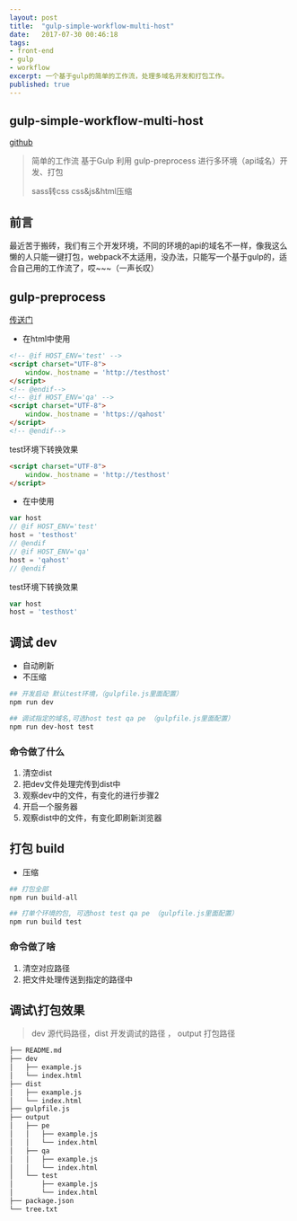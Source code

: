 ```yaml
---
layout: post
title:  "gulp-simple-workflow-multi-host"
date:   2017-07-30 00:46:18
tags:
- front-end
- gulp
- workflow
excerpt: 一个基于gulp的简单的工作流，处理多域名开发和打包工作。
published: true
---
```


## gulp-simple-workflow-multi-host
[github](https://github.com/vincentmrlau/gulp-simple-wolkflow-multi-host)
> 简单的工作流 基于Gulp 利用 gulp-preprocess 进行多环境（api域名）开发、打包
>
> sass转css css&js&html压缩

## 前言
最近苦于搬砖，我们有三个开发环境，不同的环境的api的域名不一样，像我这么懒的人只能一键打包，webpack不太适用，没办法，只能写一个基于gulp的，适合自己用的工作流了，哎~~~（一声长叹）

## gulp-preprocess
[传送门](https://www.npmjs.com/package/gulp-preprocess)

* 在html中使用

```HTML
<!-- @if HOST_ENV='test' -->
<script charset="UTF-8">
    window._hostname = 'http://testhost'
</script>
<!-- @endif-->
<!-- @if HOST_ENV='qa' -->
<script charset="UTF-8">
    window._hostname = 'https://qahost'
</script>
<!-- @endif-->
```
test环境下转换效果

```HTML
<script charset="UTF-8">
    window._hostname = 'http://testhost'
</script>
```
* 在中使用

```javaScript
var host
// @if HOST_ENV='test'
host = 'testhost'
// @endif
// @if HOST_ENV='qa'
host = 'qahost'
// @endif
```
test环境下转换效果

```javaScript
var host
host = 'testhost'
```


## 调试 dev
* 自动刷新
* 不压缩

```bash
## 开发启动 默认test环境，（gulpfile.js里面配置）
npm run dev

## 调试指定的域名,可选host test qa pe （gulpfile.js里面配置）
npm run dev-host test

```

### 命令做了什么
1. 清空dist
2. 把dev文件处理完传到dist中
3. 观察dev中的文件，有变化的进行步骤2
4. 开启一个服务器
5. 观察dist中的文件，有变化即刷新浏览器

## 打包 build
* 压缩

```bash
## 打包全部
npm run build-all

## 打单个环境的包, 可选host test qa pe （gulpfile.js里面配置）
npm run build test

```
### 命令做了啥
1. 清空对应路径
2. 把文件处理传送到指定的路径中

## 调试\打包效果
> dev 源代码路径，dist 开发调试的路径 ， output 打包路径

```bash
├── README.md
├── dev
│   ├── example.js
│   └── index.html
├── dist
│   ├── example.js
│   └── index.html
├── gulpfile.js
├── output
│   ├── pe
│   │   ├── example.js
│   │   └── index.html
│   ├── qa
│   │   ├── example.js
│   │   └── index.html
│   └── test
│       ├── example.js
│       └── index.html
├── package.json
└── tree.txt
```